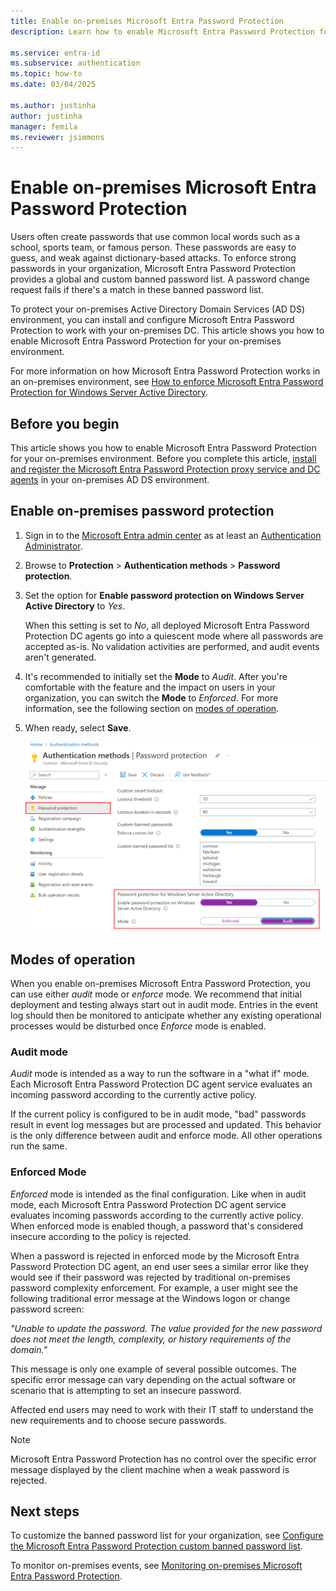 ```yaml
---
title: Enable on-premises Microsoft Entra Password Protection
description: Learn how to enable Microsoft Entra Password Protection for an on-premises Active Directory Domain Services environment

ms.service: entra-id
ms.subservice: authentication
ms.topic: how-to
ms.date: 03/04/2025

ms.author: justinha
author: justinha
manager: femila
ms.reviewer: jsimmons
---
```

# Enable on-premises Microsoft Entra Password Protection

Users often create passwords that use common local words such as a school, sports team, or famous person. These passwords are easy to guess, and weak against dictionary-based attacks. To enforce strong passwords in your organization, Microsoft Entra Password Protection provides a global and custom banned password list. A password change request fails if there's a match in these banned password list.

To protect your on-premises Active Directory Domain Services (AD DS) environment, you can install and configure Microsoft Entra Password Protection to work with your on-premises DC. This article shows you how to enable Microsoft Entra Password Protection for your on-premises environment.

For more information on how Microsoft Entra Password Protection works in an on-premises environment, see [How to enforce Microsoft Entra Password Protection for Windows Server Active Directory](concept-password-ban-bad-on-premises.md).

## Before you begin

This article shows you how to enable Microsoft Entra Password Protection for your on-premises environment. Before you complete this article, [install and register the Microsoft Entra Password Protection proxy service and DC agents](howto-password-ban-bad-on-premises-deploy.md) in your on-premises AD DS environment.

## Enable on-premises password protection


1. Sign in to the [Microsoft Entra admin center](https://entra.microsoft.com) as at least an [Authentication Administrator](~/identity/role-based-access-control/permissions-reference.md#authentication-administrator).
1. Browse to **Protection** > **Authentication methods** > **Password protection**.
1. Set the option for **Enable password protection on Windows Server Active Directory** to *Yes*.

    When this setting is set to *No*, all deployed Microsoft Entra Password Protection DC agents go into a quiescent mode where all passwords are accepted as-is. No validation activities are performed, and audit events aren't generated.

1. It's recommended to initially set the **Mode** to *Audit*. After you're comfortable with the feature and the impact on users in your organization, you can switch the **Mode** to *Enforced*. For more information, see the following section on [modes of operation](#modes-of-operation).
1. When ready, select **Save**.

    [![Enable on-premises password protection under Authentication Methods in the Microsoft Entra admin center](media/howto-password-ban-bad-on-premises-operations/enable-configure-custom-banned-passwords-cropped.png)](media/howto-password-ban-bad-on-premises-operations/enable-configure-custom-banned-passwords.png#lightbox)

## Modes of operation

When you enable on-premises Microsoft Entra Password Protection, you can use either *audit* mode or *enforce* mode. We recommend that initial deployment and testing always start out in audit mode. Entries in the event log should then be monitored to anticipate whether any existing operational processes would be disturbed once *Enforce* mode is enabled.

### Audit mode

*Audit* mode is intended as a way to run the software in a "what if" mode. Each Microsoft Entra Password Protection DC agent service evaluates an incoming password according to the currently active policy.

If the current policy is configured to be in audit mode, "bad" passwords result in event log messages but are processed and updated. This behavior is the only difference between audit and enforce mode. All other operations run the same.

### Enforced Mode

*Enforced* mode is intended as the final configuration. Like when in audit mode, each Microsoft Entra Password Protection DC agent service evaluates incoming passwords according to the currently active policy. When enforced mode is enabled though, a password that's considered insecure according to the policy is rejected.

When a password is rejected in enforced mode by the Microsoft Entra Password Protection DC agent, an end user sees a similar error like they would see if their password was rejected by traditional on-premises password complexity enforcement. For example, a user might see the following traditional error message at the Windows logon or change password screen:

*"Unable to update the password. The value provided for the new password does not meet the length, complexity, or history requirements of the domain."*

This message is only one example of several possible outcomes. The specific error message can vary depending on the actual software or scenario that is attempting to set an insecure password.

Affected end users may need to work with their IT staff to understand the new requirements and to choose secure passwords.

> [!NOTE]
> Microsoft Entra Password Protection has no control over the specific error message displayed by the client machine when a weak password is rejected.

## Next steps

To customize the banned password list for your organization, see [Configure the Microsoft Entra Password Protection custom banned password list](tutorial-configure-custom-password-protection.md).

To monitor on-premises events, see [Monitoring on-premises Microsoft Entra Password Protection](howto-password-ban-bad-on-premises-monitor.md).
